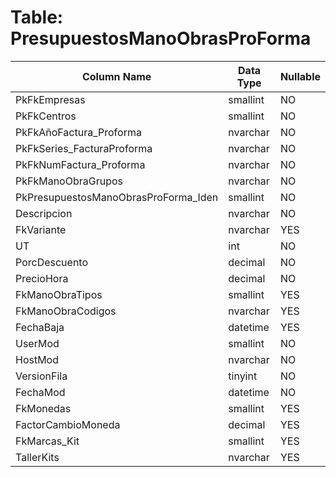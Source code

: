 # Table: PresupuestosManoObrasProForma

| Column Name | Data Type | Nullable |
|-------------|-----------|----------|
| PkFkEmpresas | smallint | NO |
| PkFkCentros | smallint | NO |
| PkFkAñoFactura_Proforma | nvarchar | NO |
| PkFkSeries_FacturaProforma | nvarchar | NO |
| PkFkNumFactura_Proforma | nvarchar | NO |
| PkFkManoObraGrupos | nvarchar | NO |
| PkPresupuestosManoObrasProForma_Iden | smallint | NO |
| Descripcion | nvarchar | NO |
| FkVariante | nvarchar | YES |
| UT | int | NO |
| PorcDescuento | decimal | NO |
| PrecioHora | decimal | NO |
| FkManoObraTipos | smallint | YES |
| FkManoObraCodigos | nvarchar | YES |
| FechaBaja | datetime | YES |
| UserMod | smallint | NO |
| HostMod | nvarchar | NO |
| VersionFila | tinyint | NO |
| FechaMod | datetime | NO |
| FkMonedas | smallint | YES |
| FactorCambioMoneda | decimal | YES |
| FkMarcas_Kit | smallint | YES |
| TallerKits | nvarchar | YES |
